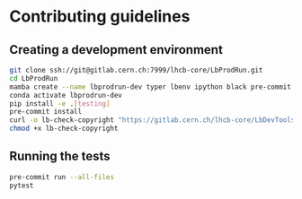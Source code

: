 # Contributing guidelines

## Creating a development environment

```bash
git clone ssh://git@gitlab.cern.ch:7999/lhcb-core/LbProdRun.git
cd LbProdRun
mamba create --name lbprodrun-dev typer lbenv ipython black pre-commit pytest singularity
conda activate lbprodrun-dev
pip install -e .[testing]
pre-commit install
curl -o lb-check-copyright "https://gitlab.cern.ch/lhcb-core/LbDevTools/raw/master/LbDevTools/SourceTools.py?inline=false"
chmod +x lb-check-copyright
```

## Running the tests

```bash
pre-commit run --all-files
pytest
```
